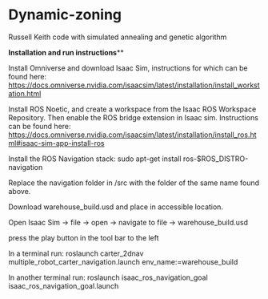 # Dynamic-zoning
Russell Keith code with simulated annealing and genetic algorithm

************Installation and run instructions**************

Install Omniverse and download Isaac Sim, instructions for which can be found here:
https://docs.omniverse.nvidia.com/isaacsim/latest/installation/install_workstation.html
 
Install ROS Noetic, and create a workspace from the Isaac ROS Workspace Repository. Then enable the ROS bridge extension in Isaac sim. Instructions can be found here:
https://docs.omniverse.nvidia.com/isaacsim/latest/installation/install_ros.html#isaac-sim-app-install-ros

Install the ROS Navigation stack:
sudo apt-get install ros-$ROS_DISTRO-navigation
    
Replace the navigation folder in <path to ROS  workspace>/src with the folder of the same name found above.
 
Download warehouse_build.usd and place in accessible location.
 
Open Isaac Sim → file → open → navigate to file →  warehouse_build.usd

press the play button in the tool bar to the left
    
In a terminal run:
roslaunch carter_2dnav multiple_robot_carter_navigation.launch env_name:=warehouse_build
    
In another terminal run:
roslaunch isaac_ros_navigation_goal isaac_ros_navigation_goal.launch
